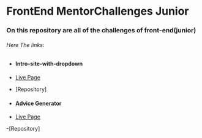 # FrontEnd MentorChallenges Junior

### On this repository are all of the challenges of front-end(junior)

###### Here The links:

- #### Intro-site-with-dropdown
 - [Live Page](https://iagohenrique2009.github.io/FrontEndMentorChallenges-junior-/intro-section-with-dropdown-navigation-main)
- [Repository]

- #### Advice Generator 

 - [Live Page]()

 -[Repository]


